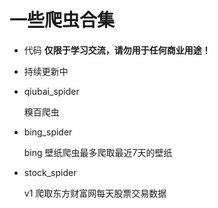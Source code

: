 # 一些爬虫合集
* 代码 **仅限于学习交流，请勿用于任何商业用途！**
* 持续更新中
* qiubai_spider

    糗百爬虫
* bing_spider

    bing 壁纸爬虫最多爬取最近7天的壁纸
    
* stock_spider
    
    v1 爬取东方财富网每天股票交易数据
   
